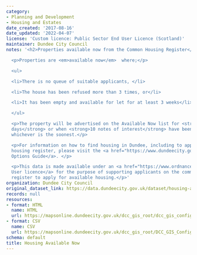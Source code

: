 ```yaml
---
category:
- Planning and Development
- Housing and Estates
date_created: '2017-08-16'
date_updated: '2022-04-07'
license: 'Custom licence: Public Sector End User Licence (Scotland)'
maintainer: Dundee City Council
notes: '<h2>Properties available now from the Common Housing Register</h2>

  <p>Properties are <em>available now</em>  where;</p>

  <ul>

  <li>There is no queue of suitable applicants, </li>

  <li>The house has been refused more than 3 times, or</li>

  <li>It has been empty and available for let for at least 3 weeks</li>

  </ul>

  <p>The property will be advertised on the Available Now list for <strong>5 working
  days</strong> or when <strong>10 notes of interest</strong> have been received,
  whichever is the soonest.</p>

  <p>For information on how to find housing in Dundee, including to apply to the common
  housing register, please visit the <a href="https://www.dundeecity.gov.uk/service-area/neighbourhood-services/housing-and-communities/housing-options-dundee">Housing
  Options Guide</a>. </p>

  <p>This data is made available under an <a href="https://www.ordnancesurvey.co.uk/business-and-government/licensing/licences/osma-end-user-licence.html">End
  User licence</a> for the purpose of supporting applicants on the common housing
  register to apply for available housing.</p>'
organization: Dundee City Council
original_dataset_link: https://data.dundeecity.gov.uk/dataset/housing-available-now
records: null
resources:
- format: HTML
  name: HTML
  url: https://mapsonline.dundeecity.gov.uk/dcc_gis_root/dcc_gis_config/app_config/availhousing/index.html
- format: CSV
  name: CSV
  url: https://mapsonline.dundeecity.gov.uk/dcc_gis_root/DCC_GIS_Config/App_Config/AvailHousing/availhousing_csv.ashx
schema: default
title: Housing Available Now
---
```


